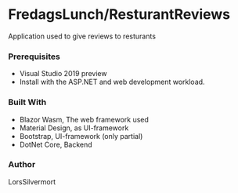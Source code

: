 # FredagsLunch/ResturantReviews
Application used to give reviews to resturants


### Prerequisites
- Visual Studio 2019 preview
- Install with the ASP.NET and web development workload. 

### Built With
- Blazor Wasm, The web framework used
- Material Design, as UI-framework
- Bootstrap, UI-framework (only partial)
- DotNet Core, Backend

### Author
LorsSilvermort 
